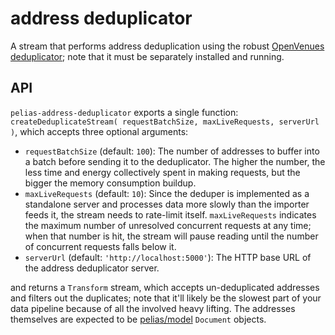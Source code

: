# address deduplicator
A stream that performs address deduplication using the robust
[OpenVenues deduplicator](https://github.com/openvenues/address_deduper); note that it must be separately installed and
running.

## API
`pelias-address-deduplicator` exports a single function:
`createDeduplicateStream( requestBatchSize, maxLiveRequests, serverUrl )`, which accepts three optional arguments:

  * `requestBatchSize` (default: `100`): The number of addresses to buffer into a
    batch before sending it to the deduplicator. The higher the number, the
    less time and energy collectively spent in making requests, but the
    bigger the memory consumption buildup.
  * `maxLiveRequests` (default: `10`): Since the deduper is implemented as a
    standalone server and processes data more slowly than the importer feeds
    it, the stream needs to rate-limit itself. `maxLiveRequests` indicates
    the maximum number of unresolved concurrent requests at any time; when
    that number is hit, the stream will pause reading until the number of
    concurrent requests falls below it.
  * `serverUrl` (default: `'http://localhost:5000'`): The HTTP base URL of the address deduplicator server.

and returns a `Transform` stream, which accepts un-deduplicated addresses and filters out the duplicates; note that
it'll likely be the slowest part of your data pipeline because of all the involved heavy lifting. The addresses
themselves are expected to be [pelias/model](https://github.com/pelias/model) `Document` objects.
